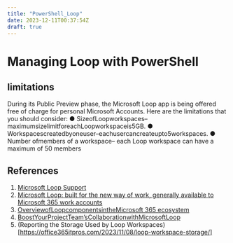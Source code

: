 ```yaml
---
title: "PowerShell_Loop"
date: 2023-12-11T00:37:54Z
draft: true
---
```




# Managing Loop with PowerShell

## limitations
During its Public Preview phase, the Microsoft Loop app is being offered free of charge for personal
 Microsoft Accounts. Here are the limitations that you should consider:
 ● SizeofLoopworkspaces–maximumsizelimitforeachLoopworkspaceis5GB.
 ● Workspacescreatedbyoneuser–eachusercancreateupto5workspaces.
 ● Number ofmembers of a workspace– each Loop workspace can have a maximum of 50
 members

## References
 
 1. [Microsoft Loop Support](https://support.microsoft.com/en-au/office/get-started-with-microsoft-loop-9f4d8d4f-dfc6-4518-9ef6-069408c21f0c)
 2. [Microsoft Loop: built for the new way of work, generally available to Microsoft 365 work
 accounts](https://techcommunity.microsoft.com/t5/microsoft-365-blog/microsoft-loop-built-for-the-new-way-of-work-generally-available/ba-p/3982247#:~:text=You%20might%20already%20be%20familiar,is%20through%20brainstorming%20and%20creation)
 3. [OverviewofLoopcomponentsintheMicrosoft 365 ecosystem](https://learn.microsoft.com/en-us/microsoft-365/loop/loop-components-teams?view=o365-worldwide)
 4. [BoostYourProjectTeam’sCollaborationwithMicrosoftLoop](https://files.constantcontact.com/5f8548c2201/57ff991b-74d1-4951-ac33-6562db1df6df.pdf)
 5. (Reporting the Storage Used by Loop Workspaces)[https://office365itpros.com/2023/11/08/loop-workspace-storage/]
